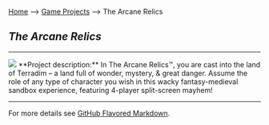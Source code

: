 [Home](/) --> [Game Projects](/Game_Projects) --> The Arcane Relics
## _**The Arcane Relics**_
---
<img src="https://media.indiedb.com/images/members/4/3265/3264780/profile/TAR_Icon_Banner.png"/>
**Project description:** In The Arcane Relics™, you are cast into the land of Terradim – a land full of wonder, mystery, & great danger. Assume the role of any type of character you wish in this wacky fantasy-medieval sandbox experience, featuring 4-player split-screen mayhem!

---

For more details see [GitHub Flavored Markdown](https://guides.github.com/features/mastering-markdown/).
